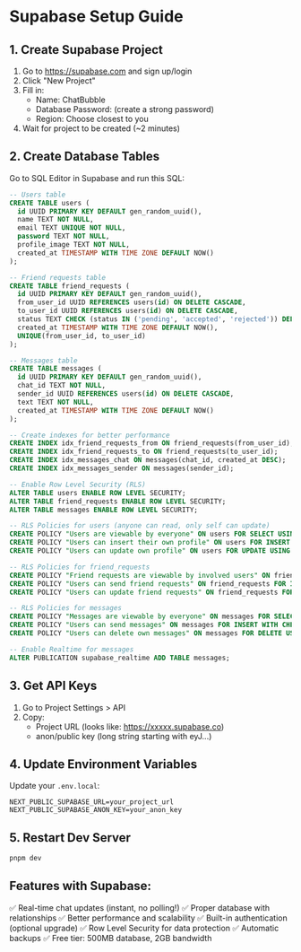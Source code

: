 # Supabase Setup Guide

## 1. Create Supabase Project

1. Go to https://supabase.com and sign up/login
2. Click "New Project"
3. Fill in:
   - Name: ChatBubble
   - Database Password: (create a strong password)
   - Region: Choose closest to you
4. Wait for project to be created (~2 minutes)

## 2. Create Database Tables

Go to SQL Editor in Supabase and run this SQL:

```sql
-- Users table
CREATE TABLE users (
  id UUID PRIMARY KEY DEFAULT gen_random_uuid(),
  name TEXT NOT NULL,
  email TEXT UNIQUE NOT NULL,
  password TEXT NOT NULL,
  profile_image TEXT NOT NULL,
  created_at TIMESTAMP WITH TIME ZONE DEFAULT NOW()
);

-- Friend requests table
CREATE TABLE friend_requests (
  id UUID PRIMARY KEY DEFAULT gen_random_uuid(),
  from_user_id UUID REFERENCES users(id) ON DELETE CASCADE,
  to_user_id UUID REFERENCES users(id) ON DELETE CASCADE,
  status TEXT CHECK (status IN ('pending', 'accepted', 'rejected')) DEFAULT 'pending',
  created_at TIMESTAMP WITH TIME ZONE DEFAULT NOW(),
  UNIQUE(from_user_id, to_user_id)
);

-- Messages table
CREATE TABLE messages (
  id UUID PRIMARY KEY DEFAULT gen_random_uuid(),
  chat_id TEXT NOT NULL,
  sender_id UUID REFERENCES users(id) ON DELETE CASCADE,
  text TEXT NOT NULL,
  created_at TIMESTAMP WITH TIME ZONE DEFAULT NOW()
);

-- Create indexes for better performance
CREATE INDEX idx_friend_requests_from ON friend_requests(from_user_id);
CREATE INDEX idx_friend_requests_to ON friend_requests(to_user_id);
CREATE INDEX idx_messages_chat ON messages(chat_id, created_at DESC);
CREATE INDEX idx_messages_sender ON messages(sender_id);

-- Enable Row Level Security (RLS)
ALTER TABLE users ENABLE ROW LEVEL SECURITY;
ALTER TABLE friend_requests ENABLE ROW LEVEL SECURITY;
ALTER TABLE messages ENABLE ROW LEVEL SECURITY;

-- RLS Policies for users (anyone can read, only self can update)
CREATE POLICY "Users are viewable by everyone" ON users FOR SELECT USING (true);
CREATE POLICY "Users can insert their own profile" ON users FOR INSERT WITH CHECK (true);
CREATE POLICY "Users can update own profile" ON users FOR UPDATE USING (true);

-- RLS Policies for friend_requests
CREATE POLICY "Friend requests are viewable by involved users" ON friend_requests FOR SELECT USING (true);
CREATE POLICY "Users can send friend requests" ON friend_requests FOR INSERT WITH CHECK (true);
CREATE POLICY "Users can update friend requests" ON friend_requests FOR UPDATE USING (true);

-- RLS Policies for messages
CREATE POLICY "Messages are viewable by everyone" ON messages FOR SELECT USING (true);
CREATE POLICY "Users can send messages" ON messages FOR INSERT WITH CHECK (true);
CREATE POLICY "Users can delete own messages" ON messages FOR DELETE USING (true);

-- Enable Realtime for messages
ALTER PUBLICATION supabase_realtime ADD TABLE messages;
```

## 3. Get API Keys

1. Go to Project Settings > API
2. Copy:
   - Project URL (looks like: https://xxxxx.supabase.co)
   - anon/public key (long string starting with eyJ...)

## 4. Update Environment Variables

Update your `.env.local`:

```
NEXT_PUBLIC_SUPABASE_URL=your_project_url
NEXT_PUBLIC_SUPABASE_ANON_KEY=your_anon_key
```

## 5. Restart Dev Server

```bash
pnpm dev
```

## Features with Supabase:

✅ Real-time chat updates (instant, no polling!)
✅ Proper database with relationships
✅ Better performance and scalability
✅ Built-in authentication (optional upgrade)
✅ Row Level Security for data protection
✅ Automatic backups
✅ Free tier: 500MB database, 2GB bandwidth
